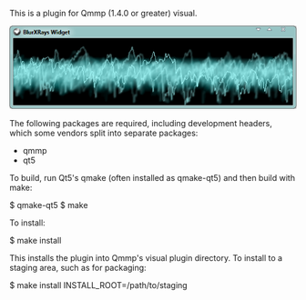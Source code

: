 This is a plugin for Qmmp (1.4.0 or greater) visual.

![Image](https://github.com/TTK-qmmp/qmmp-blurxrays/blob/master/image/1.png?raw=true)

The following packages are required, including development headers,
which some vendors split into separate packages:

- qmmp
- qt5

To build, run Qt5's qmake (often installed as qmake-qt5) and then build
with make:

$ qmake-qt5
$ make

To install:

$ make install

This installs the plugin into Qmmp's visual plugin directory.  To install
to a staging area, such as for packaging:

$ make install INSTALL_ROOT=/path/to/staging